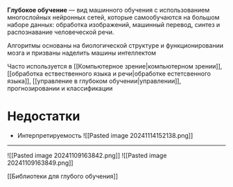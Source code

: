 **Глубокое обучение** — вид машинного обучения с использованием многослойных нейронных сетей, которые самообучаются на большом наборе данных: обработка изображений, машинный перевод, синтез и распознавание человеческой речи.

Алгоритмы основаны на биологической структуре и функционировании мозга и призваны наделить машины интеллектом

Часто используется в [[Компьютерное зрение|компьютерном зрении]], [[обработка ествественного языка и речи|обработке естетсвенного языка]], [[управление в глубоком обучении|управлении]], прогнозировании и классификации

# Недостатки
- Интерпретируемость
![[Pasted image 20241114152138.png]]

---


![[Pasted image 20241109163842.png]]
![[Pasted image 20241109163849.png]]

[[Библиотеки для глубого обучения]]
